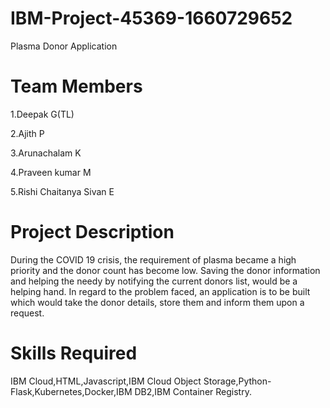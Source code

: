 # IBM-Project-45369-1660729652
Plasma Donor Application

# Team Members
1.Deepak G(TL)

2.Ajith P

3.Arunachalam K

4.Praveen kumar M

5.Rishi Chaitanya Sivan E

# Project Description
During the COVID 19 crisis, the requirement of plasma became a high priority and the donor count has become low. Saving the donor information and helping the needy by notifying the current donors list, would be a helping hand. In regard to the problem faced, an application is to be built which would take the donor details, store them and inform them upon a request.
# Skills Required
IBM Cloud,HTML,Javascript,IBM Cloud Object Storage,Python-Flask,Kubernetes,Docker,IBM DB2,IBM Container Registry.
